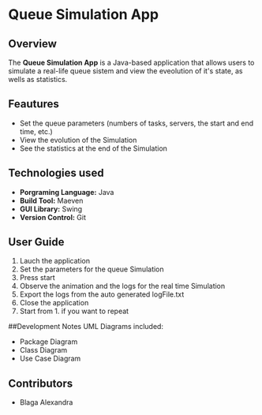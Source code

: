 # Queue Simulation App

## Overview
The **Queue Simulation App** is a Java-based application that allows users to simulate a real-life queue sistem and view the eveolution of it's state, as wells as statistics.

## Feautures
- Set the queue parameters (numbers of tasks, servers, the start and end time, etc.)
- View the evolution of the Simulation
- See the statistics at the end of the Simulation
## Technologies used
- **Porgraming Language:** Java
- **Build Tool:** Maeven
- **GUI Library:** Swing
- **Version Control:** Git


## User Guide
1. Lauch the application
2. Set the parameters for the queue Simulation
3. Press start
4. Observe the animation and the logs for the real time Simulation
5. Export the logs from the auto generated logFile.txt
6. Close the application
7. Start from 1. if you want to repeat

##Development Notes
UML Diagrams included:
- Package Diagram
- Class Diagram
- Use Case Diagram

## Contributors
- Blaga Alexandra
